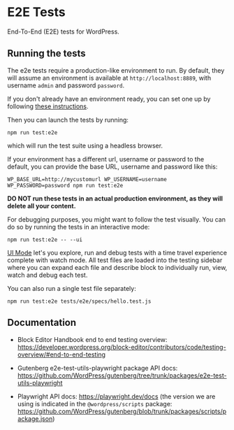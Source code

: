 # E2E Tests

End-To-End (E2E) tests for WordPress.


## Running the tests

The e2e tests require a production-like environment to run. By default, they will assume an environment is available at `http://localhost:8889`, with username `admin` and password `password`.

If you don't already have an environment ready, you can set one up by following [these instructions](https://github.com/WordPress/wordpress-develop/blob/master/README.md).

Then you can launch the tests by running:

```
npm run test:e2e
```

which will run the test suite using a headless browser.

If your environment has a different url, username or password to the default, you can provide the base URL, username and password like this:

```
WP_BASE_URL=http://mycustomurl WP_USERNAME=username WP_PASSWORD=password npm run test:e2e
```
**DO NOT run these tests in an actual production environment, as they will delete all your content.**

For debugging purposes, you might want to follow the test visually. You can do so by running the tests in an interactive mode:

```
npm run test:e2e -- --ui
```

[UI Mode](https://playwright.dev/docs/test-ui-mode) let's you explore, run and debug tests with a time travel experience complete with watch mode.
All test files are loaded into the testing sidebar where you can expand each file and describe block to individually run, view, watch and debug each test.

You can also run a single test file separately:

```
npm run test:e2e tests/e2e/specs/hello.test.js
```


## Documentation

* Block Editor Handbook end to end testing overview: https://developer.wordpress.org/block-editor/contributors/code/testing-overview/#end-to-end-testing

* Gutenberg e2e-test-utils-playwright package API docs: https://github.com/WordPress/gutenberg/tree/trunk/packages/e2e-test-utils-playwright

* Playwright API docs: https://playwright.dev/docs (the version we are using is indicated in the `@wordpress/scripts` package: https://github.com/WordPress/gutenberg/blob/trunk/packages/scripts/package.json)
